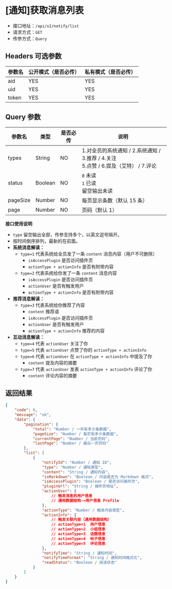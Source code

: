 # [通知]获取消息列表

- 接口地址：`/api/v2/notify/list`
- 请求方式：`GET`
- 传参方式：`Query`

## Headers 可选参数

| 参数名 | 公开模式（是否必传） | 私有模式（是否必传） |
| --- | --- | --- |
| aid | YES | YES |
| uid | YES | YES |
| token | YES | YES |

## Query 参数

| 参数名 | 类型 | 是否必传 | 说明 |
| --- | --- | --- | --- |
| types | String | NO | 1.对全员的系统通知 / 2.系统通知 / 3.推荐 / 4.关注<br>5.点赞 / 6.提及（艾特） / 7.评论 |
| status | Boolean | NO | `0` 未读<br>`1` 已读<br>留空输出未读 |
| pageSize | Number | NO | 每页显示条数（默认 15 条） |
| page | Number | NO | 页码（默认 1） |

**接口使用说明**

- `type` 留空输出全部，传参支持多个，以英文逗号隔开。
- 按时间倒序排列，最新的在前面。
- **系统消息解读：**
    - `type=1` 代表系统给全员发了一条 `content` 消息内容（用户不可删除）
        - `isAccessPlugin` 是否访问插件页
        - `actionType + actionInfo` 是否有附带内容
    - `type=2` 代表系统给你发了一条 `content` 消息内容
        - `isAccessPlugin` 是否访问插件页
        - `actionUser` 是否有触发用户
        - `actionType + actionInfo` 是否有附带内容
- **推荐消息解读：**
    - `type=3` 代表系统给你推荐了内容
        - `content` 推荐语
        - `isAccessPlugin` 是否访问插件页
        - `actionUser` 是否有触发用户
        - `actionType + actionInfo` 推荐的内容
- **互动消息解读：**
    - `type=4` 代表 `actionUser` 关注了你
    - `type=5` 代表 `actionUser` 点赞了你的 `actionType + actionInfo`
    - `type=6` 代表 `actionUser` 在 `actionType + actionInfo` 中提及了你
        - `content` 提及内容的摘要
    - `type=7` 代表 `actionUser` 发表 `actionType + actionInfo` 评论了你
        - `content` 评论内容的摘要


## 返回结果

```json
{
    "code": 0,
    "message": "ok",
    "data": {
        "pagination": {
            "total": "Number / 一共有多少条数据",
            "pageSize": "Number / 每页有多少条数据",
            "currentPage": "Number / 当前页码",
            "lastPage": "Number / 最后一页页码"
        },
        "list": [
            {
                "notifyId": "Number / 通知 ID",
                "type": "Number / 通知类型",
                "content": "String / 通知内容",
                "isMarkdown": "Boolean / 内容是否为 Markdown 格式",
                "isAccessPlugin": "Boolean / 是否访问插件页",
                "pluginUrl": "String / 插件页地址",
                "actionUser": {
                    // 触发消息的用户信息
                    // 通用数据结构->用户信息 Profile
                },
                "actionType": "Number / 触发内容类型",
                "actionInfo": {
                    // 触发关联内容（通用数据结构）
                    // actionType=1  用户信息
                    // actionType=2  小组信息
                    // actionType=3  话题信息
                    // actionType=4  帖子信息
                    // actionType=5  评论信息
                },
                "notifyTime": "String / 通知时间",
                "notifyTimeFormat": "String / 通知时间格式化",
                "readStatus": "Boolean / 阅读状态"
            }
        ]
    }
}
```
